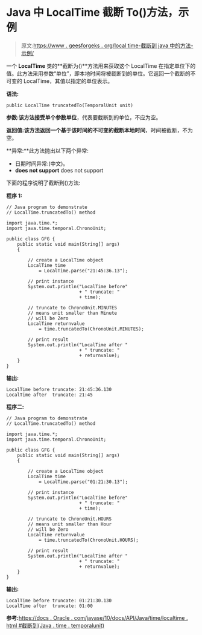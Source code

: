 # Java 中 LocalTime 截断 To()方法，示例

> 原文:[https://www . geesforgeks . org/local time-截断到 java 中的方法-示例/](https://www.geeksforgeeks.org/localtime-truncatedto-method-in-java-with-examples/)

一个 **LocalTime** 类的**截断为()**方法用来获取这个 LocalTime 在指定单位下的值。此方法采用参数“单位”，即本地时间将被截断到的单位。它返回一个截断的不可变的 LocalTime，其值以指定的单位表示。

**语法:**

```
public LocalTime truncatedTo(TemporalUnit unit)

```

**参数:**该方法接受单个参数**单位**，代表要截断到的单位，不应为空。

**返回值:**该方法返回一个基于该时间的**不可变的截断本地时间**，时间被截断，不为空。

**异常:**此方法抛出以下两个异常:

*   日期时间异常:(中文)。
*   **does not support** does not support

下面的程序说明了截断到()方法:

**程序 1:**

```
// Java program to demonstrate
// LocalTime.truncatedTo() method

import java.time.*;
import java.time.temporal.ChronoUnit;

public class GFG {
    public static void main(String[] args)
    {

        // create a LocalTime object
        LocalTime time
            = LocalTime.parse("21:45:36.13");

        // print instance
        System.out.println("LocalTime before"
                           + " truncate: "
                           + time);

        // truncate to ChronoUnit.MINUTES
        // means unit smaller than Minute
        // will be Zero
        LocalTime returnvalue
            = time.truncatedTo(ChronoUnit.MINUTES);

        // print result
        System.out.println("LocalTime after "
                           + " truncate: "
                           + returnvalue);
    }
}
```

**输出:**

```
LocalTime before truncate: 21:45:36.130
LocalTime after  truncate: 21:45

```

**程序二:**

```
// Java program to demonstrate
// LocalTime.truncatedTo() method

import java.time.*;
import java.time.temporal.ChronoUnit;

public class GFG {
    public static void main(String[] args)
    {

        // create a LocalTime object
        LocalTime time
            = LocalTime.parse("01:21:30.13");

        // print instance
        System.out.println("LocalTime before"
                           + " truncate: "
                           + time);

        // truncate to ChronoUnit.HOURS
        // means unit smaller than Hour
        // will be Zero
        LocalTime returnvalue
            = time.truncatedTo(ChronoUnit.HOURS);

        // print result
        System.out.println("LocalTime after "
                           + " truncate: "
                           + returnvalue);
    }
}
```

**输出:**

```
LocalTime before truncate: 01:21:30.130
LocalTime after  truncate: 01:00

```

**参考:**[https://docs . Oracle . com/javase/10/docs/API/Java/time/localtime . html #截断到(Java . time . temporalunit)](https://docs.oracle.com/javase/10/docs/api/java/time/LocalTime.html#truncatedTo(java.time.temporal.TemporalUnit))